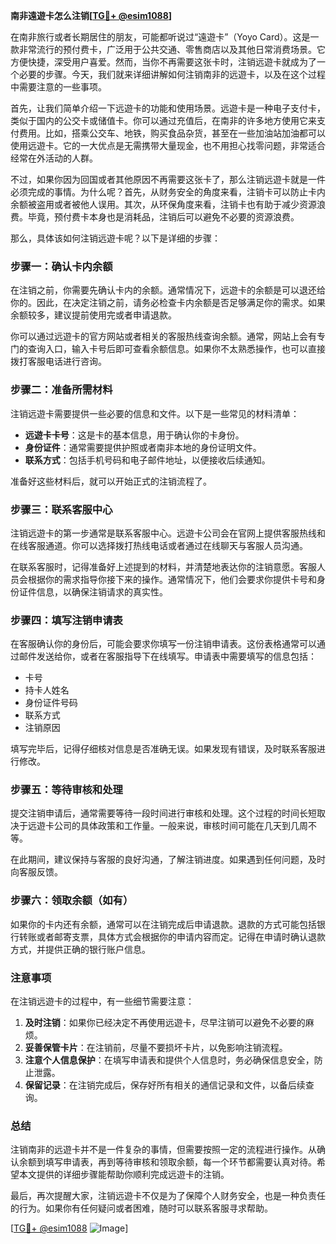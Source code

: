 **南非遠遊卡怎么注销[[TG💪+ @esim1088](https://t.me/s/esim1088)]**

在南非旅行或者长期居住的朋友，可能都听说过“遠遊卡”（Yoyo Card）。这是一款非常流行的预付费卡，广泛用于公共交通、零售商店以及其他日常消费场景。它方便快捷，深受用户喜爱。然而，当你不再需要这张卡时，注销远遊卡就成为了一个必要的步骤。今天，我们就来详细讲解如何注销南非的远遊卡，以及在这个过程中需要注意的一些事项。

首先，让我们简单介绍一下远遊卡的功能和使用场景。远遊卡是一种电子支付卡，类似于国内的公交卡或储值卡。你可以通过充值后，在南非的许多地方使用它来支付费用。比如，搭乘公交车、地铁，购买食品杂货，甚至在一些加油站加油都可以使用远遊卡。它的一大优点是无需携带大量现金，也不用担心找零问题，非常适合经常在外活动的人群。

不过，如果你因为回国或者其他原因不再需要这张卡了，那么注销远遊卡就是一件必须完成的事情。为什么呢？首先，从财务安全的角度来看，注销卡可以防止卡内余额被盗用或者被他人误用。其次，从环保角度来看，注销卡也有助于减少资源浪费。毕竟，预付费卡本身也是消耗品，注销后可以避免不必要的资源浪费。

那么，具体该如何注销远遊卡呢？以下是详细的步骤：

### 步骤一：确认卡内余额

在注销之前，你需要先确认卡内的余额。通常情况下，远遊卡的余额是可以退还给你的。因此，在决定注销之前，请务必检查卡内余额是否足够满足你的需求。如果余额较多，建议提前使用完或者申请退款。

你可以通过远遊卡的官方网站或者相关的客服热线查询余额。通常，网站上会有专门的查询入口，输入卡号后即可查看余额信息。如果你不太熟悉操作，也可以直接拨打客服电话进行咨询。

### 步骤二：准备所需材料

注销远遊卡需要提供一些必要的信息和文件。以下是一些常见的材料清单：

- **远遊卡卡号**：这是卡的基本信息，用于确认你的卡身份。
- **身份证件**：通常需要提供护照或者南非本地的身份证明文件。
- **联系方式**：包括手机号码和电子邮件地址，以便接收后续通知。

准备好这些材料后，就可以开始正式的注销流程了。

### 步骤三：联系客服中心

注销远遊卡的第一步通常是联系客服中心。远遊卡公司会在官网上提供客服热线和在线客服通道。你可以选择拨打热线电话或者通过在线聊天与客服人员沟通。

在联系客服时，记得准备好上述提到的材料，并清楚地表达你的注销意愿。客服人员会根据你的需求指导你接下来的操作。通常情况下，他们会要求你提供卡号和身份证件信息，以确保注销请求的真实性。

### 步骤四：填写注销申请表

在客服确认你的身份后，可能会要求你填写一份注销申请表。这份表格通常可以通过邮件发送给你，或者在客服指导下在线填写。申请表中需要填写的信息包括：

- 卡号
- 持卡人姓名
- 身份证件号码
- 联系方式
- 注销原因

填写完毕后，记得仔细核对信息是否准确无误。如果发现有错误，及时联系客服进行修改。

### 步骤五：等待审核和处理

提交注销申请后，通常需要等待一段时间进行审核和处理。这个过程的时间长短取决于远遊卡公司的具体政策和工作量。一般来说，审核时间可能在几天到几周不等。

在此期间，建议保持与客服的良好沟通，了解注销进度。如果遇到任何问题，及时向客服反馈。

### 步骤六：领取余额（如有）

如果你的卡内还有余额，通常可以在注销完成后申请退款。退款的方式可能包括银行转账或者邮寄支票，具体方式会根据你的申请内容而定。记得在申请时确认退款方式，并提供正确的银行账户信息。

### 注意事项

在注销远遊卡的过程中，有一些细节需要注意：

1. **及时注销**：如果你已经决定不再使用远遊卡，尽早注销可以避免不必要的麻烦。
2. **妥善保管卡片**：在注销前，尽量不要损坏卡片，以免影响注销流程。
3. **注意个人信息保护**：在填写申请表和提供个人信息时，务必确保信息安全，防止泄露。
4. **保留记录**：在注销完成后，保存好所有相关的通信记录和文件，以备后续查询。

### 总结

注销南非的远遊卡并不是一件复杂的事情，但需要按照一定的流程进行操作。从确认余额到填写申请表，再到等待审核和领取余额，每一个环节都需要认真对待。希望本文提供的详细步骤能帮助你顺利完成远遊卡的注销。

最后，再次提醒大家，注销远遊卡不仅是为了保障个人财务安全，也是一种负责任的行为。如果你有任何疑问或者困难，随时可以联系客服寻求帮助。

[[TG💪+ @esim1088](https://t.me/s/esim1088) ![Image](https://i.postimg.cc/4NQfJmqS/Snipaste-2025-05-13-00-14-12.png)]